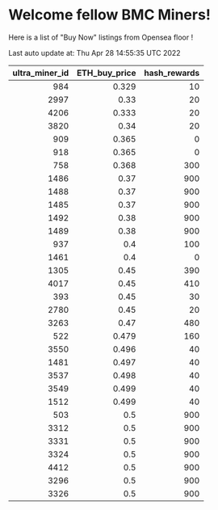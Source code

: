 # Welcome fellow BMC Miners!
Here is a list of "Buy Now" listings from Opensea floor !


Last auto update at: Thu Apr 28 14:55:35 UTC 2022


|   ultra_miner_id |   ETH_buy_price |   hash_rewards |
|-----------------:|----------------:|---------------:|
|              984 |           0.329 |             10 |
|             2997 |           0.33  |             20 |
|             4206 |           0.333 |             20 |
|             3820 |           0.34  |             20 |
|              909 |           0.365 |              0 |
|              918 |           0.365 |              0 |
|              758 |           0.368 |            300 |
|             1486 |           0.37  |            900 |
|             1488 |           0.37  |            900 |
|             1485 |           0.37  |            900 |
|             1492 |           0.38  |            900 |
|             1489 |           0.38  |            900 |
|              937 |           0.4   |            100 |
|             1461 |           0.4   |              0 |
|             1305 |           0.45  |            390 |
|             4017 |           0.45  |            410 |
|              393 |           0.45  |             30 |
|             2780 |           0.45  |             20 |
|             3263 |           0.47  |            480 |
|              522 |           0.479 |            160 |
|             3550 |           0.496 |             40 |
|             1481 |           0.497 |             40 |
|             3537 |           0.498 |             40 |
|             3549 |           0.499 |             40 |
|             1512 |           0.499 |             40 |
|              503 |           0.5   |            900 |
|             3312 |           0.5   |            900 |
|             3331 |           0.5   |            900 |
|             3324 |           0.5   |            900 |
|             4412 |           0.5   |            900 |
|             3296 |           0.5   |            900 |
|             3326 |           0.5   |            900 |